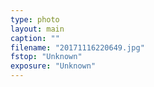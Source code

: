 ```yaml
---
type: photo
layout: main
caption: ""
filename: "20171116220649.jpg"
fstop: "Unknown"
exposure: "Unknown"
---
```

